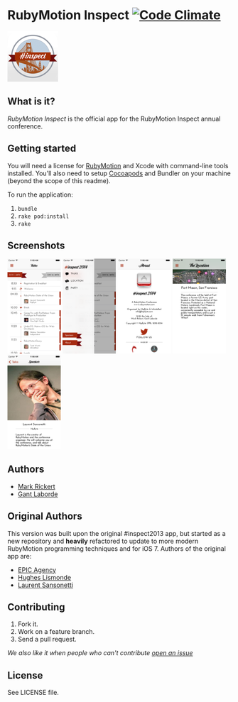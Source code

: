 # RubyMotion Inspect [![Code Climate](https://codeclimate.com/github/MohawkApps/rubymotion-inspect2014.png)](https://codeclimate.com/github/MohawkApps/rubymotion-inspect2014)

![App Icon](/resources/Icon@2x.png)

## What is it?

*RubyMotion Inspect* is the official app for the RubyMotion Inspect annual conference.

## Getting started

You will need a license for [RubyMotion](http://rubymotion.com) and Xcode with command-line tools installed. You'll also need to setup [Cocoapods](http://cocoapods.org/) and Bundler on your machine (beyond the scope of this readme).

To run the application:

1. `bundle`
2. `rake pod:install`
3. `rake`

## Screenshots

<a href="_marketing/_screenshots/1.0.0/iPhone4/1.png"><img src="_marketing/_screenshots/1.0.0/iPhone4/1.png" width="120"></a>
<a href="_marketing/_screenshots/1.0.0/iPhone4/2.png"><img src="_marketing/_screenshots/1.0.0/iPhone4/2.png" width="120"></a>
<a href="_marketing/_screenshots/1.0.0/iPhone4/3.png"><img src="_marketing/_screenshots/1.0.0/iPhone4/3.png" width="120"></a>
<a href="_marketing/_screenshots/1.0.0/iPhone4/4.png"><img src="_marketing/_screenshots/1.0.0/iPhone4/4.png" width="120"></a>
<a href="_marketing/_screenshots/1.0.0/iPhone4/5.png"><img src="_marketing/_screenshots/1.0.0/iPhone4/5.png" width="120"></a>

## Authors

* [Mark Rickert](https://twitter.com/markrickert)
* [Gant Laborde](https://twitter.com/GantLaborde)

## Original Authors

This version was built upon the original #inspect2013 app, but started as a new repository and __heavily__ refactored to update to more modern RubyMotion programming techniques and for iOS 7. Authors of the original app are:

* [EPIC Agency](http://epic.net)
* [Hughes Lismonde](http://github.com/hlidotbe)
* [Laurent Sansonetti](http://github.com/lrz)

## Contributing

1. Fork it.
2. Work on a feature branch.
3. Send a pull request.

*We also like it when people who can't contribute [open an issue](https://github.com/MohawkApps/rubymotion-inspect2014/issues)*

## License

See LICENSE file.
